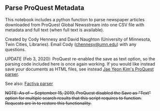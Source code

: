 ## Parse ProQuest Metadata
This notebook includes a python function to parse newspaper articles downloaded from ProQuest Global Newsstream into one CSV file with metadata and full text (when full text is available). 

Created by Cody Hennesy and David Naughton (University of Minnesota, Twin Cities, Libraries). Email Cody (chennesy@umn.edu) with any questions. 

UPDATE (Feb 3, 2020):
ProQuest re-enabled the save as text option, so the parsing code included here is once again working. If you would like instead save your documents as HTML files, see instead [Jae Yeon Kim's ProQuest parser](https://github.com/jaeyk/proquest_parser).

See also: [Factiva parser](https://github.com/chennesy/factiva_parser)

~~NOTE: As of ~ September 15, 2019, ProQuest disabled the Save as "Text" option for multiple search results that this script requires to function. Requests are in to restore this functionality.~~

